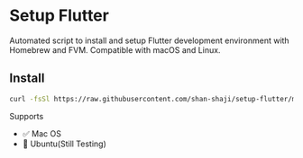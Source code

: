 # Setup Flutter

Automated script to install and setup Flutter development environment with Homebrew and FVM. Compatible with macOS and Linux.

## Install

```sh
curl -fsSl https://raw.githubusercontent.com/shan-shaji/setup-flutter/main/setup-flutter | /bin/bash
```

Supports 

- ✅ Mac OS
- 🚧 Ubuntu(Still Testing)
